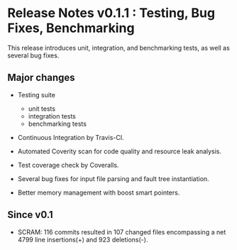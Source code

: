 # Release Notes v0.1.1 : Testing, Bug Fixes, Benchmarking

This release introduces unit, integration, and benchmarking tests, as well as several bug fixes.

## Major changes

- Testing suite
   * unit tests
   * integration tests
   * benchmarking tests

- Continuous Integration by Travis-CI.

- Automated Coverity scan for code quality and resource leak analysis.

- Test coverage check by Coveralls.

- Several bug fixes for input file parsing and fault tree instantiation.

- Better memory management with boost smart pointers.

## Since v0.1

* SCRAM: 116 commits resulted in 107 changed files encompassing a net 4799
  line insertions(+) and 923 deletions(-).
